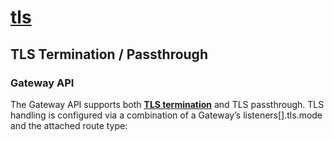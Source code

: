 # **[tls](https://docs.konghq.com/kubernetes-ingress-controller/3.3.x/guides/services/tls/)**

## TLS Termination / Passthrough

### Gateway API

The Gateway API supports both **[TLS termination](https://gateway-api.sigs.k8s.io/guides/migrating-from-ingress/#tls-termination)** and TLS passthrough. TLS handling is configured via a combination of a Gateway’s listeners[].tls.mode and the attached route type:
